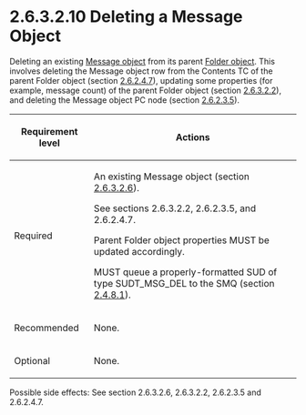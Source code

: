 <html dir="LTR" xmlns:mshelp="http://msdn.microsoft.com/mshelp" xmlns:ddue="http://ddue.schemas.microsoft.com/authoring/2003/5" xmlns:xlink="http://www.w3.org/1999/xlink" xmlns:tool="http://www.microsoft.com/tooltip">
    <head>
        <meta http-equiv="Content-Type" content="text/html; CHARSET=utf-8"></meta>
        <meta name="save" content="history"></meta>
        <title>2.6.3.2.10 Deleting a Message Object</title>
        <xml>
            <mshelp:toctitle title="2.6.3.2.10 Deleting a Message Object"></mshelp:toctitle>
            <mshelp:rltitle title="[MS-PST]: Deleting a Message Object"></mshelp:rltitle>
            <mshelp:keyword index="A" term="73da054b-fea0-43a3-be12-ed8e6e024b4d"></mshelp:keyword>
            <mshelp:attr name="DCSext.ContentType" value="open specification"></mshelp:attr>
            <mshelp:attr name="AssetID" value="73da054b-fea0-43a3-be12-ed8e6e024b4d"></mshelp:attr>
            <mshelp:attr name="TopicType" value="kbRef"></mshelp:attr>
            <mshelp:attr name="DCSext.Title" value="[MS-PST]: Deleting a Message Object" />
        </xml>
    </head>
    <body>
        <div id="header">
            <h1 class="heading">2.6.3.2.10 Deleting a Message Object</h1>
        </div>
        <div id="mainSection">
            <div id="mainBody">
                <div id="allHistory" class="saveHistory"></div>
                <div id="sectionSection0" class="section" name="collapseableSection">
                    

<p>Deleting an existing <a href="08220cc9-69b1-4072-a2e7-2a0ff201d505.html#gt_b6c15d0c-d992-421d-ba96-99d3b63894cf">Message object</a> from its
parent <a href="08220cc9-69b1-4072-a2e7-2a0ff201d505.html#gt_0682daa7-c1b8-419b-8a32-6048833d0b72">Folder object</a>.
This involves deleting the Message object row from the Contents TC of the
parent Folder object (section <a href="5a0450b5-61c3-4bb0-9837-fd14a00040d2.html">2.6.2.4.7</a>), updating some
properties (for example, message count) of the parent Folder object (section <a href="d17234d1-4de9-436e-a412-186b42dd1a8b.html">2.6.3.2.2</a>), and deleting
the Message object PC node (section <a href="3e05614a-2a40-4b4d-8d92-dc88293b24ac.html">2.6.2.3.5</a>).</p>

<table>
 <thead>
  <tr>
   <th>
   <p>Requirement level</p>
   </th>
   <th>
   <p><b><span>Actions</span></b></p>
   </th>
  </tr>
 </thead>
 <tr>
  <td>
  <p>Required</p>
  </td>
  <td>
  <p>An existing Message object (section <a href="eaab9353-53fe-448f-a32f-d45afd3c4b5d.html">2.6.3.2.6</a>).</p>
  <p>See sections 2.6.3.2.2, 2.6.2.3.5, and 2.6.2.4.7.</p>
  <p>Parent Folder object properties MUST be updated
  accordingly.</p>
  <p>MUST queue a properly-formatted SUD of type
  SUDT_MSG_DEL to the SMQ (section <a href="feced5b5-714b-47e1-8ca0-a8aae53c2fe4.html">2.4.8.1</a>).</p>
  </td>
 </tr>
 <tr>
  <td>
  <p>Recommended</p>
  </td>
  <td>
  <p>None.</p>
  </td>
 </tr>
 <tr>
  <td>
  <p>Optional</p>
  </td>
  <td>
  <p>None.</p>
  </td>
 </tr>
</table>

<p>Possible side effects: See section 2.6.3.2.6, 2.6.3.2.2,
2.6.2.3.5 and 2.6.2.4.7.</p>
                </div>
            </div>
        </div>
    </body>
</html>